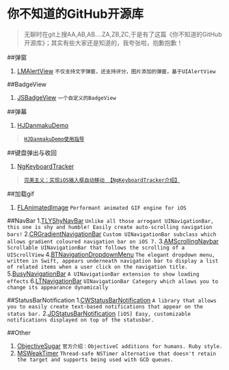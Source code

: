 # 你不知道的GitHub开源库
> 无聊时在git上搜AA,AB,AB....ZA,ZB,ZC,于是有了这篇《你不知道的GitHub开源库》；其实有些大家还是知道的，我夸张啦，抱歉抱歉！

##弹窗
1. [LMAlertView](https://github.com/lmcd/LMAlertView)   `不仅支持文字弹窗，还支持评分，图片添加的弹窗，基于UIAlertView`

##BadgeView
1. [JSBadgeView](https://github.com/JaviSoto/JSBadgeView)  `一个自定义的BadgeView`

##弹幕
1. [HJDanmakuDemo](https://github.com/panghaijiao/HJDanmakuDemo)
> [`HJDanmakuDemo使用指导`](http://www.olinone.com/?p=186#comment-1259)

##键盘弹出与收回
1. [NgKeyboardTracker](https://github.com/meiwin/NgKeyboardTracker)
> [`完美主义：实现iOS输入框自动移动 【NgKeyboardTracker介绍】`](http://www.cocoachina.com/ios/20150922/13521.html)

##加载gif
1. [FLAnimatedImage](https://github.com/Flipboard/FLAnimatedImage) `Performant animated GIF engine for iOS`

##NavBar
1.[TLYShyNavBar](https://github.com/telly/TLYShyNavBar) `Unlike all those arrogant UINavigationBar, this one is shy and humble! Easily create auto-scrolling navigation bars!`
2.[CRGradientNavigationBar](https://github.com/chroman/CRGradientNavigationBar) `Custom UINavigationBar subclass which allows gradient coloured navigation bar on iOS 7.`
3.[AMScrollingNavbar](https://github.com/andreamazz/AMScrollingNavbar) `Scrollable UINavigationBar that follows the scrolling of a UIScrollView`
4.[BTNavigationDropdownMenu](https://github.com/PhamBaTho/BTNavigationDropdownMenu) `The elegant dropdown menu, written in Swift, appears underneath navigation bar to display a list of related items when a user click on the navigation title.`
5.[BusyNavigationBar](https://github.com/gmertk/BusyNavigationBar) `A UINavigationBar extension to show loading effects`
6.[LTNavigationBar](https://github.com/ltebean/LTNavigationBar) `UINavigationBar Category which allows you to change its appearance dynamically`


##StatusBarNotification
1.[CWStatusBarNotification](https://github.com/cezarywojcik/CWStatusBarNotification) `A library that allows you to easily create text-based notifications that appear on the status bar.`
2.[JDStatusBarNotification](https://github.com/jaydee3/JDStatusBarNotification) `[iOS] Easy, customizable notifications displayed on top of the statusbar.`

##Other
1. [ObjectiveSugar](https://github.com/supermarin/ObjectiveSugar)  `官方介绍：ObjectiveC additions for humans. Ruby style.`
2. [MSWeakTimer](https://github.com/mindsnacks/MSWeakTimer)  `Thread-safe NSTimer alternative that doesn't retain the target and supports being used with GCD queues.`




